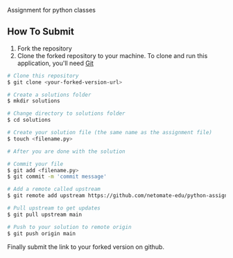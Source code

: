 
Assignment for python classes

## How To Submit

1. Fork the repository
2. Clone the forked repository to your machine.
To clone and run this application, you'll need [Git](https://git-scm.com)

```bash
# Clone this repository
$ git clone <your-forked-version-url>

# Create a solutions folder
$ mkdir solutions

# Change directory to solutions folder
$ cd solutions

# Create your solution file (the same name as the assignment file)
$ touch <filename.py>

# After you are done with the solution

# Commit your file
$ git add <filename.py>
$ git commit -m 'commit message'

# Add a remote called upstream
$ git remote add upstream https://github.com/netomate-edu/python-assignments.git

# Pull upstream to get updates
$ git pull upstream main

# Push to your solution to remote origin
$ git push origin main
```

Finally submit the link to your forked version on github.
